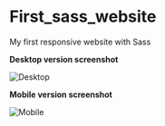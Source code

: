 # First_sass_website
My first responsive website with Sass

**Desktop version screenshot**

![Desktop](https://s17.picofile.com/file/8429971292/3f919a79_b413_4e7c_b3ba_d21a9227663e.png "Desktop")




**Mobile version screenshot**

![Mobile](https://s16.picofile.com/file/8429971300/7a6120ab_54e9_4632_bb75_0f1c9e7ac3ee.png "Mobile")
